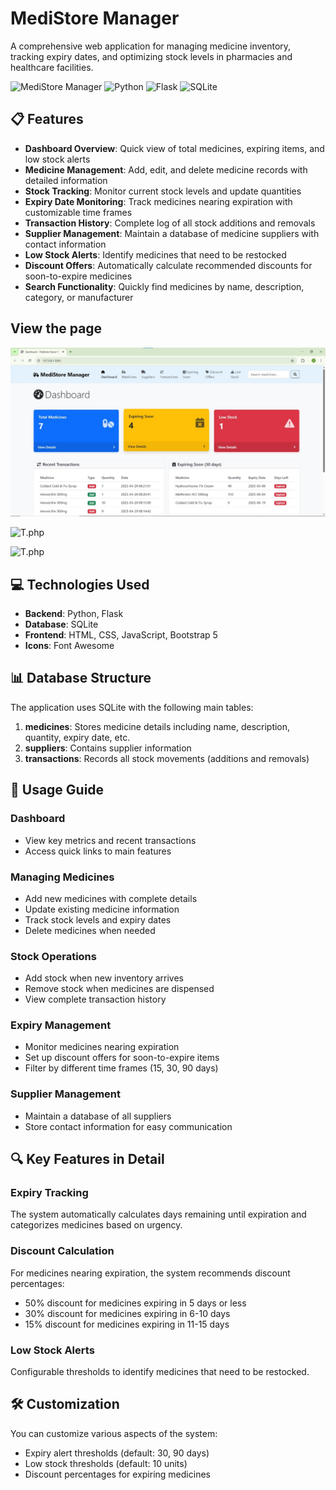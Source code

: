 # MediStore Manager

A comprehensive web application for managing medicine inventory, tracking expiry dates, and optimizing stock levels in pharmacies and healthcare facilities.

![MediStore Manager](https://img.shields.io/badge/Medicine-Stock%20Management-blue)
![Python](https://img.shields.io/badge/Python-3.x-green)
![Flask](https://img.shields.io/badge/Flask-2.2.3-lightgrey)
![SQLite](https://img.shields.io/badge/Database-SQLite-orange)

## 📋 Features

- **Dashboard Overview**: Quick view of total medicines, expiring items, and low stock alerts
- **Medicine Management**: Add, edit, and delete medicine records with detailed information
- **Stock Tracking**: Monitor current stock levels and update quantities
- **Expiry Date Monitoring**: Track medicines nearing expiration with customizable time frames
- **Transaction History**: Complete log of all stock additions and removals
- **Supplier Management**: Maintain a database of medicine suppliers with contact information
- **Low Stock Alerts**: Identify medicines that need to be restocked
- **Discount Offers**: Automatically calculate recommended discounts for soon-to-expire medicines
- **Search Functionality**: Quickly find medicines by name, description, category, or manufacturer

##  View the page

![T.php](med1.jpg)

![T.php](gitpro-2.jpg)

![T.php](gitpro-3.jpg)

## 💻 Technologies Used

- **Backend**: Python, Flask
- **Database**: SQLite
- **Frontend**: HTML, CSS, JavaScript, Bootstrap 5
- **Icons**: Font Awesome

## 📊 Database Structure

The application uses SQLite with the following main tables:

1. **medicines**: Stores medicine details including name, description, quantity, expiry date, etc.
2. **suppliers**: Contains supplier information
3. **transactions**: Records all stock movements (additions and removals)

## 📱 Usage Guide

### Dashboard
- View key metrics and recent transactions
- Access quick links to main features

### Managing Medicines
- Add new medicines with complete details
- Update existing medicine information
- Track stock levels and expiry dates
- Delete medicines when needed

### Stock Operations
- Add stock when new inventory arrives
- Remove stock when medicines are dispensed
- View complete transaction history

### Expiry Management
- Monitor medicines nearing expiration
- Set up discount offers for soon-to-expire items
- Filter by different time frames (15, 30, 90 days)

### Supplier Management
- Maintain a database of all suppliers
- Store contact information for easy communication

## 🔍 Key Features in Detail

### Expiry Tracking
The system automatically calculates days remaining until expiration and categorizes medicines based on urgency.

### Discount Calculation
For medicines nearing expiration, the system recommends discount percentages:
- 50% discount for medicines expiring in 5 days or less
- 30% discount for medicines expiring in 6-10 days
- 15% discount for medicines expiring in 11-15 days

### Low Stock Alerts
Configurable thresholds to identify medicines that need to be restocked.

## 🛠️ Customization

You can customize various aspects of the system:
- Expiry alert thresholds (default: 30, 90 days)
- Low stock thresholds (default: 10 units)
- Discount percentages for expiring medicines
